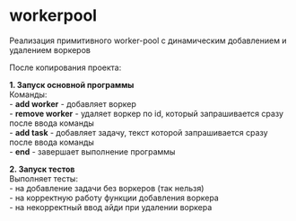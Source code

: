 # workerpool
Реализация примитивного worker-pool с динамическим добавлением и удалением воркеров  

После копирования проекта:  

 **1. Запуск основной программы**  
    Команды:  
    - **add worker** - добавляет воркер  
    - **remove worker** - удаляет воркер по id, который запрашивается сразу после ввода команды  
    - **add task** - добавляет задачу, текст которой запрашивается сразу после ввода команды  
    - **end** - завершает выполнение программы  
 
 **2. Запуск тестов**  
    Выполняет тесты:  
    - на добавление задачи без воркеров (так нельзя)  
    - на корректную работу функции добавления воркера  
    - на некорректный ввод айди при удалении воркера  
